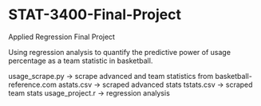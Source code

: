 # STAT-3400-Final-Project
Applied Regression Final Project

Using regression analysis to quantify the predictive power of usage percentage as a team statistic in basketball. 

  usage_scrape.py -> scrape advanced and team statistics from basketball-reference.com
  astats.csv -> scraped advanced stats
  tstats.csv -> scraped team stats
  usage_project.r -> regression analysis
